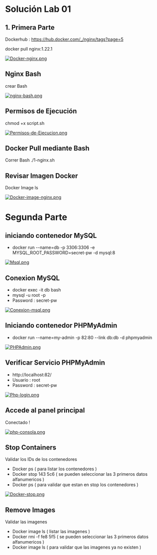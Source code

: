 # Solución Lab 01

## 1. Primera Parte

Dockerhub : https://hub.docker.com/_/nginx/tags?page=5

docker pull nginx:1.22.1


[![Docker-nginx.png](https://i.postimg.cc/BnSw5cWp/Docker-nginx.png)](https://postimg.cc/crzm03Lt)


 ## Nginx Bash 

crear Bash 

[![nginx-bash.png](https://i.postimg.cc/MTVDJv2X/nginx-bash.png)](https://postimg.cc/ftWXxWbh)


## Permisos de Ejecución 

chmod +x script.sh


[![Permisos-de-Ejecucion.png](https://i.postimg.cc/FFxybt9t/Permisos-de-Ejecucion.png)](https://postimg.cc/Dm84FMJ5)


## Docker Pull mediante Bash

Correr Bash ./1-nginx.sh

## Revisar Imagen Docker 

Docker Image ls 

[![Docker-image-nginx.png](https://i.postimg.cc/3JRvgdSp/Docker-image-nginx.png)](https://postimg.cc/QV2CDxrx)


# Segunda Parte 

## iniciando contenedor MySQL 

 - docker run --name=db -p 3306:3306 -e MYSQL_ROOT_PASSWORD=secret-pw -d mysql:8

[![Msql.png](https://i.postimg.cc/Xqmx4yNC/Msql.png)](https://postimg.cc/D4Q1c0Xv)


## Conexion MySQL

- docker exec -it db bash
- mysql -u root -p
- Password : secret-pw

[![Conexion-msql.png](https://i.postimg.cc/CKS7h00m/Conexion-msql.png)](https://postimg.cc/fVqmC6J9)


## Iniciando contenedor PHPMyAdmin

- docker run --name=my-admin -p 82:80 --link db:db -d phpmyadmin

[![PHPAdmin.png](https://i.postimg.cc/MTcd4DqS/PHPAdmin.png)](https://postimg.cc/wypXRD1f)


## Verificar Servicio PHPMyAdmin

-  http://localhost:82/
-  Usuario : root 
-  Password : secret-pw

[![Php-login.png](https://i.postimg.cc/PfwSQ2Sb/Php-login.png)](https://postimg.cc/hhK8SbWh)

## Accede al panel principal 

Conectado !

[![php-consola.png](https://i.postimg.cc/k52QXgZN/php-consola.png)](https://postimg.cc/2qfb0rC3)

## Stop Containers

Validar los IDs de los contenedores 

- Docker ps  ( para listar los contenedores )
- Docker stop 143 5c6  ( se pueden seleccionar las 3 primeros datos alfanumericos )
- Docker ps ( para validar que estan en stop los contenedores ) 


[![Docker-stop.png](https://i.postimg.cc/G2hHh79W/Docker-stop.png)](https://postimg.cc/nsgH3142)

## Remove Images

Validar las imagenes 

- Docker image ls  ( listar las imagenes ) 
- Docker rmi -f fe8 5f5 ( se pueden seleccionar las 3 primeros datos alfanumericos )
- Docker image ls  ( para validar que las imagenes ya no existen ) 



